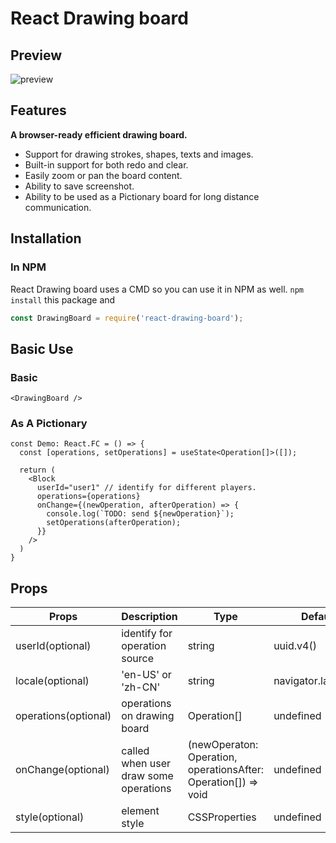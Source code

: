 # React Drawing board

## Preview

![preview](https://raw.githubusercontent.com/dilidili/react-drawing-board/master/preview.png)

## Features
**A browser-ready efficient drawing board.**

- Support for drawing strokes, shapes, texts and images.
- Built-in support for both redo and clear.
- Easily zoom or pan the board content.
- Ability to save screenshot.
- Ability to be used as a Pictionary board for long distance communication.

## Installation

### In NPM
React Drawing board uses a CMD so you can use it in NPM as well. `npm install` this package and
```js
const DrawingBoard = require('react-drawing-board');
```

## Basic Use
### Basic 

```tsx
<DrawingBoard />
```

### As A Pictionary

```tsx
const Demo: React.FC = () => {
  const [operations, setOperations] = useState<Operation[]>([]);

  return (
    <Block
      userId="user1" // identify for different players.
      operations={operations}
      onChange={(newOperation, afterOperation) => {
        console.log(`TODO: send ${newOperation}`);
        setOperations(afterOperation);
      }}
    />
  )
}
```

## Props
| Props    | Description                              | Type       | Default |
|-----------|------------------------------------------|------------|---------|
| userId(optional) | identify for operation source | string | uuid.v4() |
| locale(optional) | 'en-US' or 'zh-CN' | string | navigator.language |
| operations(optional) | operations on drawing board | Operation[] | undefined |
| onChange(optional) | called when user draw some operations | (newOperaton: Operation, operationsAfter: Operation[]) => void | undefined |
| style(optional) | element style | CSSProperties | undefined |
